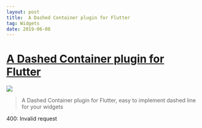 ```yaml
---
layout: post
title:  A Dashed Container plugin for Flutter
tag: Widgets
date: 2019-06-08
---
```


# [A Dashed Container plugin for Flutter](http://github.com/) 

![](https://flutterawesome.com/content/images/2019/05/dashed_container.jpg)
 
> A Dashed Container plugin for Flutter, easy to implement dashed line for your widgets

 
400: Invalid request

